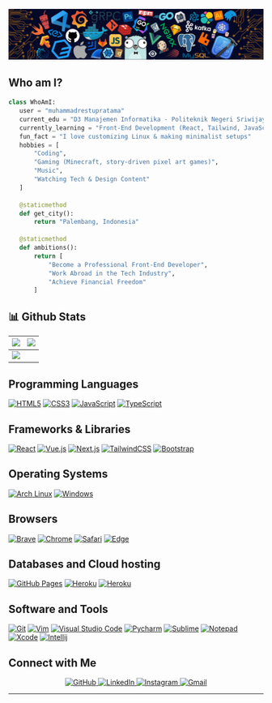 ![Github Banner](https://github.com/Jaydeep-Yadav/Jaydeep-Yadav/blob/main/banner.png)

## Who am I?

 ```python
class WhoAmI:
    user = "muhammadrestupratama"
    current_edu = "D3 Manajemen Informatika - Politeknik Negeri Sriwijaya"
    currently_learning = "Front-End Development (React, Tailwind, JavaScript)"
    fun_fact = "I love customizing Linux & making minimalist setups"
    hobbies = [
        "Coding",
        "Gaming (Minecraft, story-driven pixel art games)",
        "Music",
        "Watching Tech & Design Content"
    ]

    @staticmethod
    def get_city():
        return "Palembang, Indonesia"

    @staticmethod
    def ambitions():
        return [
            "Become a Professional Front-End Developer",
            "Work Abroad in the Tech Industry",
            "Achieve Financial Freedom"
        ]

 ```

 
## 📊 Github Stats

<img src="https://github-readme-stats.vercel.app/api?username=muhammadrestupratama&show_icons=true&count_private=true&theme=github_dark"> | <img src="https://github-readme-streak-stats.herokuapp.com/?user=muhammadrestupratama&theme=blueberry_duo"/>
|---|---|
<img src="https://github-readme-stats.vercel.app/api/top-langs/?username=muhammadrestupratama&layout=compact&theme=github_dark"/> |


## Programming Languages

<p>
   <a href="#"><img alt="HTML5" src="https://img.shields.io/badge/HTML5-%23E34F26.svg?logo=html5&logoColor=white"></a>
   <a href="#"><img alt="CSS3" src="https://img.shields.io/badge/CSS3-%231572B6.svg?logo=css3&logoColor=white"></a>   
   <a href="#"><img alt="JavaScript" src="https://img.shields.io/badge/JavaScript-%23F7DF1E.svg?logo=javascript&logoColor=black"></a>
   <a href="#"><img alt="TypeScript" src="https://img.shields.io/badge/TypeScript-%23007ACC.svg?logo=typescript&logoColor=white"></a>
</p>

## Frameworks & Libraries
<p>
   <a href="#"><img alt="React" src="https://img.shields.io/badge/React-%2320232a.svg?logo=react&logoColor=%2361DAFB"></a>
   <a href="#"><img alt="Vue.js" src="https://img.shields.io/badge/Vue.js-%2335495e.svg?logo=vuedotjs&logoColor=%234FC08D"></a>
   <a href="#"><img alt="Next.js" src="https://img.shields.io/badge/Next.js-%23000000.svg?logo=nextdotjs&logoColor=white"></a>
   <a href="#"><img alt="TailwindCSS" src="https://img.shields.io/badge/TailwindCSS-%2338B2AC.svg?logo=tailwind-css&logoColor=white"></a>
   <a href="#"><img alt="Bootstrap" src="https://img.shields.io/badge/Bootstrap-563D7C?logo=bootstrap&logoColor=white"></a>
</p>


## Operating Systems

<p>
	<a href="#"><img alt="Arch Linux" src="https://img.shields.io/badge/Arch_Linux-1793D1?logo=arch-linux&logoColor=white"></a>
	<a href="#"><img alt="Windows" src="https://img.shields.io/badge/Windows-0078D6?logo=windows&logoColor=white"></a>
	
</p>

## Browsers

<p>
	<a href="#"><img alt="Brave" src="https://img.shields.io/badge/Brave-FB542B?logo=brave&logoColor=white"></a>
	<a href="#"><img alt="Chrome" src="https://img.shields.io/badge/Google_chrome-4285F4?logo=Google-Chrome&logoColor=white"></a>
	<a href="#"><img alt="Safari" src="https://img.shields.io/badge/Safari-FF1B2D?logo=Safari&logoColor=white"></a>
	<a href="#"><img alt="Edge" src="https://img.shields.io/badge/Microsoft_Edge-0078D7?logo=Microsoft-edge&logoColor=white"></a>
</p>

## Databases and Cloud hosting

<p>
    <a href="#"><img alt="GitHub Pages" src="https://img.shields.io/badge/GitHub%20Pages-%23327FC7.svg?logo=github&logoColor=white"></a>
    <a href="#"><img alt="Heroku" src="https://img.shields.io/badge/Heroku%20-%23430098.svg?logo=heroku&logoColor=white"></a>
    <a href="#"><img alt="Heroku" src="https://img.shields.io/badge/Xampp%20-%23430098.svg?logo=xampp&logoColor=white"></a>
</p> 

## Software and Tools

<p>
  <a href="#"><img alt="Git" src="https://img.shields.io/badge/Git%20-%23F05033.svg?logo=git&logoColor=white"></a>
	<a href="#"><img alt="Vim" src="https://img.shields.io/badge/VIM-%2311AB00.svg?logo=vim&logoColor=white"></a>
  <a href="#"><img alt="Visual Studio Code" src="https://img.shields.io/badge/Visual%20Studio%20Code-0078d7.svg?logo=visual-studio-code&logoColor=white"></a>
  <a href="#"><img alt="Pycharm" src="https://img.shields.io/badge/pycharm-143?logo=pycharm&logoColor=black&color=green&labelColor=green"></a>
	<a href="#"><img alt="Sublime" src="https://img.shields.io/badge/sublime_text-%23575757.svg?logo=sublime-text&logoColor=important"></a>
	<a href="#"><img alt="Notepad" src="https://img.shields.io/badge/Notepad++-90E59A.svg?logo=notepad%2B%2B&logoColor=black"></a>
	<a href="#"><img alt="Xcode" src="https://img.shields.io/badge/Xcode-007ACC?for-the-badge&logo=xcode&logoColor=white"></a>
	<a href="#"><img alt="Intellij" src="https://img.shields.io/badge/IntelliJ&nbsp;IDEA-000000.svg?logo=intellij-idea&logoColor=white"></a>
</p>

## Connect with Me

<p align="center">
  <a href="https://github.com/muhammadrestupratama" target="_blank">
    <img src="https://img.shields.io/badge/GitHub-181717?style=for-the-badge&logo=github&logoColor=white" alt="GitHub"/>
  </a>
  <a href="https://www.linkedin.com/in/muhammadrestupratama" target="_blank">
    <img src="https://img.shields.io/badge/LinkedIn-0077B5?style=for-the-badge&logo=linkedin&logoColor=white" alt="LinkedIn"/>
  </a>
  <a href="https://instagram.com/restupratama.id" target="_blank">
    <img src="https://img.shields.io/badge/Instagram-E4405F?style=for-the-badge&logo=instagram&logoColor=white" alt="Instagram"/>
  </a>
  <a href="mailto:restupratama1357@gmail.com" target="_blank">
    <img src="https://img.shields.io/badge/Gmail-D14836?style=for-the-badge&logo=gmail&logoColor=white" alt="Gmail"/>
  </a>
</p>

------

